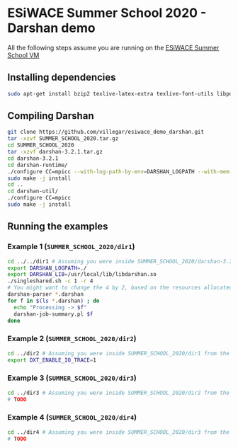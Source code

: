 # ESiWACE Summer School 2020 - Darshan demo
All the following steps assume you are running on the [ESiWACE Summer School VM](https://docs.google.com/document/d/1f9dDjTSnaCtGoJNQYa8eb3U6jCjQ_rjmVsDSo16cRzk)

## Installing dependencies
```bash
sudo apt-get install bzip2 texlive-latex-extra texlive-font-utils libpod-latex-perl gnuplot
```

## Compiling Darshan
```bash
git clone https://github.com/villegar/esiwace_demo_darshan.git
tar -xzvf SUMMER_SCHOOL_2020.tar.gz
cd SUMMER_SCHOOL_2020
tar -xzvf darshan-3.2.1.tar.gz
cd darshan-3.2.1
cd darshan-runtime/
./configure CC=mpicc --with-log-path-by-env=DARSHAN_LOGPATH --with-mem-align=128 --with-jobid-env=NONE
sudo make -j install
cd ..
cd darshan-util/
./configure CC=mpicc
sudo make -j install
```

## Running the examples
### Example 1 (`SUMMER_SCHOOL_2020/dir1`)
```bash
cd ../../dir1 # Assuming you were inside SUMMER_SCHOOL_2020/darshan-3.2.1/darshan-util
export DARSHAN_LOGPATH=./
export DARSHAN_LIB=/usr/local/lib/libdarshan.so
./singleshared.sh -c 1 -r 4 
# You might want to change the 4 by 2, based on the resources allocated to your VM
darshan-parser *.darshan
for f in $(ls *.darshan) ; do
  echo "Processing -> $f"
  darshan-job-summary.pl $f
done
```

### Example 2 (`SUMMER_SCHOOL_2020/dir2`)
```bash
cd ../dir2 # Assuming you were inside SUMMER_SCHOOL_2020/dir1 from the previous example
export DXT_ENABLE_IO_TRACE=1
```

### Example 3 (`SUMMER_SCHOOL_2020/dir3`)
```bash
cd ../dir3 # Assuming you were inside SUMMER_SCHOOL_2020/dir2 from the previous example
# TODO
```

### Example 4 (`SUMMER_SCHOOL_2020/dir4`)
```bash
cd ../dir4 # Assuming you were inside SUMMER_SCHOOL_2020/dir3 from the previous example
# TODO
```
